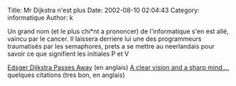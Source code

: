 Title: Mr Dijkstra n'est plus
Date: 2002-08-10 02:04:43
Category: informatique
Author: k

Un grand nom (et le plus chi*nt a prononcer) de l'informatique s'en est allé, vaincu par le cancer.
Il laissera derriere lui une des programmeurs traumatisés par les semaphores, prets a se mettre au neerlandais pour savoir ce que signifient les initiales P et V

[Edsger Dijkstra Passes Away](http://www.ddj.com/documents/s=7338/ddj1028798699611/) (en anglais)
[A clear vision and a sharp mind...](http://www.digidome.nl/dijkstra_quotations.htm), quelques citations (tres bon, en anglais)